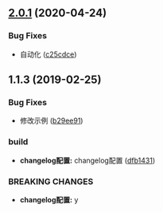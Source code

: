 ## [2.0.1](https://github.com/tinper-bee/bee-badge/compare/v2.0.0...v2.0.1) (2020-04-24)


### Bug Fixes

* 自动化 ([c25cdce](https://github.com/tinper-bee/bee-badge/commit/c25cdce7e71861fd37a6a1053c306a1f93c8795c))



<a name="1.1.3"></a>
## 1.1.3 (2019-02-25)


### Bug Fixes

* 修改示例 ([b29ee91](https://github.com/tinper-bee/bee-badge/commit/b29ee91))


### build

* **changelog配置:** changelog配置 ([dfb1431](https://github.com/tinper-bee/bee-badge/commit/dfb1431))


### BREAKING CHANGES

* **changelog配置:** y



